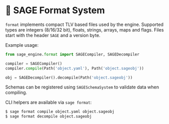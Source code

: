 # 📘 SAGE Format System

`format` implements compact TLV based files used by the engine. Supported types
are integers (8/16/32 bit), floats, strings, arrays, maps and flags. Files start
with the header `SAGE` and a version byte.

Example usage:

```python
from sage_engine.format import SAGECompiler, SAGEDecompiler

compiler = SAGECompiler()
compiler.compile(Path('object.yaml'), Path('object.sageobj'))

obj = SAGEDecompiler().decompile(Path('object.sageobj'))
```

Schemas can be registered using `SAGESchemaSystem` to validate data when
compiling.

CLI helpers are available via `sage format`:

```bash
$ sage format compile object.yaml object.sageobj
$ sage format decompile object.sageobj
```
